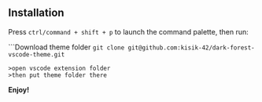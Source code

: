 
## Installation

Press `ctrl/command + shift + p` to launch the command palette, then run:

```Download theme folder   `git clone git@github.com:kisik-42/dark-forest-vscode-theme.git`
```
>open vscode extension folder
>then put theme folder there
```
**Enjoy!**


